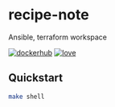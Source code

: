 # recipe-note

Ansible, terraform workspace

[![dockerhub](https://img.shields.io/badge/rainist-recipe–note-blue.svg?logo=docker)](https://hub.docker.com/r/rainist/recipe-note) [![love](https://img.shields.io/badge/%3C%2F%3E%20with%20%E2%99%A5%20by-Rainist-blue.svg)](https://github.com/Rainist)

## Quickstart

```sh
make shell
```
